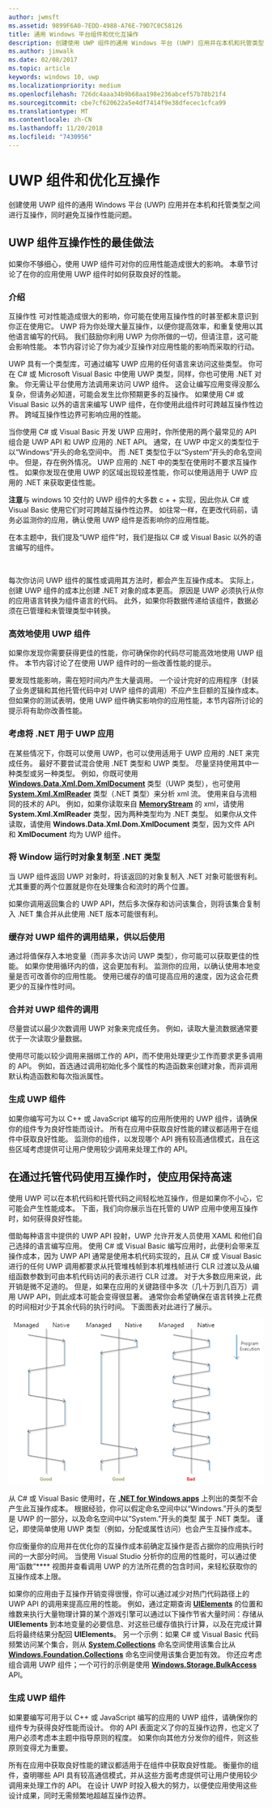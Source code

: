 ```yaml
---
author: jwmsft
ms.assetid: 9899F6A0-7EDD-4988-A76E-79D7C0C58126
title: 通用 Windows 平台组件和优化互操作
description: 创建使用 UWP 组件的通用 Windows 平台 (UWP) 应用并在本机和托管类型之间进行互操作，同时避免互操作性能问题。
ms.author: jimwalk
ms.date: 02/08/2017
ms.topic: article
keywords: windows 10, uwp
ms.localizationpriority: medium
ms.openlocfilehash: 726dc4aaa34b9b68aa198e236abcef57b78b21f4
ms.sourcegitcommit: cbe7cf620622a5e4df7414f9e38dfecec1cfca99
ms.translationtype: MT
ms.contentlocale: zh-CN
ms.lasthandoff: 11/20/2018
ms.locfileid: "7430956"
---
```

# <a name="uwp-components-and-optimizing-interop"></a>UWP 组件和优化互操作


创建使用 UWP 组件的通用 Windows 平台 (UWP) 应用并在本机和托管类型之间进行互操作，同时避免互操作性能问题。

## <a name="best-practices-for-interoperability-with-uwp-components"></a>UWP 组件互操作性的最佳做法

如果你不够细心，使用 UWP 组件可对你的应用性能造成很大的影响。 本章节讨论了在你的应用使用 UWP 组件时如何获取良好的性能。

### <a name="introduction"></a>介绍

互操作性 可对性能造成很大的影响，你可能在使用互操作性的时甚至都未意识到你正在使用它。 UWP 将为你处理大量互操作，以便你提高效率，和重复使用以其他语言编写的代码。 我们鼓励你利用 UWP 为你所做的一切，但请注意，这可能会影响性能。 本节内容讨论了你为减少互操作对应用性能的影响而采取的行动。

UWP 具有一个类型库，可通过编写 UWP 应用的任何语言来访问这些类型。 你可在 C# 或 Microsoft Visual Basic 中使用 UWP 类型，同样，你也可使用 .NET 对象。 你无需让平台使用方法调用来访问 UWP 组件。 这会让编写应用变得没那么复杂，但请务必知道，可能会发生比你预期更多的互操作。 如果使用 C# 或 Visual Basic 以外的语言来编写 UWP 组件，在你使用此组件时可跨越互操作性边界。 跨域互操作性边界可影响应用的性能。

当你使用 C# 或 Visual Basic 开发 UWP 应用时，你所使用的两个最常见的 API 组合是 UWP API 和 UWP 应用的 .NET API。 通常，在 UWP 中定义的类型位于以“Windows”开头的命名空间中。 而 .NET 类型位于以“System”开头的命名空间中。 但是，存在例外情况。 UWP 应用的 .NET 中的类型在使用时不要求互操作性。 如果你发现在使用 UWP 的区域出现较差性能，你可以使用适用于 UWP 应用的 .NET 来获取更佳性能。

**注意**与 windows 10 交付的 UWP 组件的大多数 c + + 实现，因此你从 C# 或 Visual Basic 使用它们时可跨越互操作性边界。 如往常一样，在更改代码前，请务必监测你的应用，确认使用 UWP 组件是否影响你的应用性能。

在本主题中，我们提及“UWP 组件”时，我们是指以 C# 或 Visual Basic 以外的语言编写的组件。

 

每次你访问 UWP 组件的属性或调用其方法时，都会产生互操作成本。 实际上，创建 UWP 组件的成本比创建 .NET 对象的成本更高。 原因是 UWP 必须执行从你的应用语言转换为组件语言的代码。 此外，如果你将数据传递给该组件，数据必须在已管理和未管理类型中转换。

### <a name="using-uwp-components-efficiently"></a>高效地使用 UWP 组件

如果你发现你需要获得更佳的性能，你可确保你的代码尽可能高效地使用 UWP 组件。 本节内容讨论了在使用 UWP 组件时的一些改善性能的提示。

要发现性能影响，需在短时间内产生大量调用。 一个设计完好的应用程序（封装了业务逻辑和其他托管代码中对 UWP 组件的调用）不应产生巨额的互操作成本。 但如果你的测试表明，使用 UWP 组件确实影响你的应用性能，本节内容所讨论的提示将有助你改善性能。

### <a name="consider-using-net-for-uwp-apps"></a>考虑将 .NET 用于 UWP 应用

在某些情况下，你既可以使用 UWP，也可以使用适用于 UWP 应用的 .NET 来完成任务。 最好不要尝试混合使用 .NET 类型和 UWP 类型。 尽量坚持使用其中一种类型或另一种类型。 例如，你既可使用 [**Windows.Data.Xml.Dom.XmlDocument**](https://msdn.microsoft.com/library/windows/apps/BR206173) 类型（UWP 类型），也可使用 [**System.Xml.XmlReader**](https://msdn.microsoft.com/library/windows/apps/xaml/system.xml.xmlreader.aspx) 类型（.NET 类型）来分析 xml 流。 使用来自与流相同的技术的 API。 例如，如果你读取来自 [**MemoryStream**](https://msdn.microsoft.com/library/windows/apps/xaml/system.io.memorystream.aspx) 的 xml，请使用 **System.Xml.XmlReader** 类型，因为两种类型均为 .NET 类型。 如果你从文件读取，请使用 **Windows.Data.Xml.Dom.XmlDocument** 类型，因为文件 API 和 **XmlDocument** 均为 UWP 组件。

### <a name="copy-window-runtime-objects-to-net-types"></a>将 Window 运行时对象复制至 .NET 类型

当 UWP 组件返回 UWP 对象时，将该返回的对象复制入 .NET 对象可能很有利。 尤其重要的两个位置就是你在处理集合和流时的两个位置。

如果你调用返回集合的 UWP API，然后多次保存和访问该集合，则将该集合复制入 .NET 集合并从此使用 .NET 版本可能很有利。

### <a name="cache-the-results-of-calls-to-uwp-components-for-later-use"></a>缓存对 UWP 组件的调用结果，供以后使用

通过将值保存入本地变量（而非多次访问 UWP 类型），你可能可以获取更佳的性能。 如果你使用循环内的值，这会更加有利。 监测你的应用，以确认使用本地变量是否可改善你的应用性能。 使用已缓存的值可提高应用的速度，因为这会花费更少的互操作性时间。

### <a name="combine-calls-to-uwp-components"></a>合并对 UWP 组件的调用

尽量尝试以最少次数调用 UWP 对象来完成任务。 例如，读取大量流数据通常要优于一次读取少量数据。

使用尽可能以较少调用来捆绑工作的 API，而不使用处理更少工作而要求更多调用的 API。 例如，首选通过调用初始化多个属性的构造函数来创建对象，而非调用默认构造函数和每次指派属性。

### <a name="building-a-uwp-components"></a>生成 UWP 组件

如果你编写可为以 C++ 或 JavaScript 编写的应用所使用的 UWP 组件，请确保你的组件专为良好性能而设计。 所有在应用中获取良好性能的建议都适用于在组件中获取良好性能。 监测你的组件，以发现哪个 API 拥有较高通信模式，且在这些区域考虑提供可让用户使用较少调用来处理工作的 API。

## <a name="keep-your-app-fast-when-you-use-interop-in-managed-code"></a>在通过托管代码使用互操作时，使应用保持高速

使用 UWP 可以在本机代码和托管代码之间轻松地互操作，但是如果你不小心，它可能会产生性能成本。 下面，我们向你展示当在托管的 UWP 应用中使用互操作时，如何获得良好性能。

借助每种语言中提供的 UWP API 投射，UWP 允许开发人员使用 XAML 和他们自己选择的语言编写应用。 使用 C# 或 Visual Basic 编写应用时，此便利会带来互操作成本，因为 UWP API 通常是使用本机代码实现的，且从 C# 或 Visual Basic 进行的任何 UWP 调用都要求从托管堆栈帧到本机堆栈帧进行 CLR 过渡以及从编组函数参数到可由本机代码访问的表示进行 CLR 过渡。 对于大多数应用来说，此开销是微不足道的。 但是，如果在应用的关键路径中多次（几十万到几百万）调用 UWP API，则此成本可能会变得很显著。 通常你会希望确保在语言转换上花费的时间相对少于其余代码的执行时间。 下面图表对此进行了展示。

![互操作转换不应在程序执行时间中占优势地位。](images/interop-transitions.png)

从 C# 或 Visual Basic 使用时，在 [**.NET for Windows apps**](https://msdn.microsoft.com/library/windows/apps/xaml/br230232.aspx) 上列出的类型不会产生此互操作成本。 根据经验，你可以假定命名空间中以“Windows.”开头的类型 是 UWP 的一部分，以及命名空间中以“System.”开头的类型 属于 .NET 类型。 谨记，即使简单使用 UWP 类型（例如，分配或属性访问）也会产生互操作成本。

你应衡量你的应用并在优化你的互操作成本前确定互操作是否占据你的应用执行时间的一大部分时间。 当使用 Visual Studio 分析你的应用的性能时，可以通过使用“函数”**** 视图并查看调用 UWP 的方法所花费的包含时间，来轻松获取你的互操作成本上限。

如果你的应用由于互操作开销变得很慢，你可以通过减少对热门代码路径上的 UWP API 的调用来提高应用的性能。 例如，通过定期查询 [**UIElements**](https://msdn.microsoft.com/library/windows/apps/BR208911) 的位置和维数来执行大量物理计算的某个游戏引擎可以通过以下操作节省大量时间：存储从 **UIElements** 到本地变量的必要信息、对这些已缓存值执行计算，以及在完成计算后将最终结果分配回 **UIElements**。 另一个示例：如果 C# 或 Visual Basic 代码频繁访问某个集合，则从 [**System.Collections**](https://msdn.microsoft.com/library/windows/apps/xaml/system.collections.aspx) 命名空间使用该集合比从 [**Windows.Foundation.Collections**](https://msdn.microsoft.com/library/windows/apps/BR206657) 命名空间使用该集合更加有效。 你还应考虑组合调用 UWP 组件；一个可行的示例是使用 [**Windows.Storage.BulkAccess**](https://msdn.microsoft.com/library/windows/apps/BR207676) API。

### <a name="building-a-uwp-component"></a>生成 UWP 组件

如果要编写可用于以 C++ 或 JavaScript 编写的应用的 UWP 组件，请确保你的组件专为获得良好性能而设计。 你的 API 表面定义了你的互操作边界，也定义了用户必须考虑本主题中指导原则的程度。 如果你向其他方分发你的组件，则这些原则变得尤为重要。

所有在应用中获取良好性能的建议都适用于在组件中获取良好性能。 衡量你的组件，查明哪些 API 具有较高通信模式，并从这些方面考虑提供可让用户使用较少调用来处理工作的 API。 在设计 UWP 时投入极大的努力，以便使应用使用这些设计成果，同时无需频繁地超越互操作边界。

 

